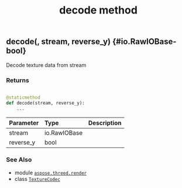 ﻿---
title: decode method
second_title: Aspose.3D for Python via .NET API References
description: 
type: docs
weight: 20
url: /python-net/aspose.threed.render/texturecodec/decode/
is_root: false
---

## decode(, stream, reverse_y) {#io.RawIOBase-bool}

Decode texture data from stream


### Returns 





```python

@staticmethod
def decode(stream, reverse_y):
    ...
```


| Parameter | Type | Description |
| :- | :- | :- |
| stream | io.RawIOBase |  |
| reverse_y | bool |  |



### See Also
* module [`aspose.threed.render`](../../)
* class [`TextureCodec`](/3d/python-net/aspose.threed.render/texturecodec)
